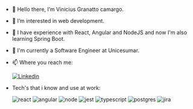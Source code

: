 - 👋 Hello there, I’m Vinicius Granatto camargo.
- 👀 I’m interested in web development.
- 🌱 I have experience with React, Angular and NodeJS and now I'm also learning Spring Boot.
- 💞️ I'm currently a Software Engineer at Unicesumar.
- 📫 Where you reach me:

  [![Linkedin](https://img.shields.io/badge/LinkedIn-0077B5?style=for-the-badge&logo=linkedin&logoColor=white&link=https://www.linkedin.com/in/vinicius-granatto-7979791b0/)](https://www.linkedin.com/in/vinicius-granatto-7979791b0/)


- Tech's that i know and use at work:

  ![react](https://img.shields.io/badge/React-20232A?style=for-the-badge&logo=react&logoColor=61DAFB)
  ![angular](https://img.shields.io/badge/Angular-DD0031?style=for-the-badge&logo=angular&logoColor=white)
  ![node](https://img.shields.io/badge/Node.js-339933?style=for-the-badge&logo=nodedotjs&logoColor=white)
  ![jest](https://img.shields.io/badge/Jest-C21325?style=for-the-badge&logo=jest&logoColor=white)
  ![typescript](https://img.shields.io/badge/TypeScript-007ACC?style=for-the-badge&logo=typescript&logoColor=white)
  ![postgres](https://img.shields.io/badge/PostgreSQL-316192?style=for-the-badge&logo=postgresql&logoColor=white)
  ![jira](https://img.shields.io/badge/Jira-0052CC?style=for-the-badge&logo=Jira&logoColor=white)

